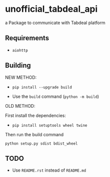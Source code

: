 # unofficial_tabdeal_api

a Package to communicate with Tabdeal platform

## Requirements

- `aiohttp`

## Building

NEW METHOD:

- `pip install --upgrade build`

- Use the `build` command (`python -m build`)

OLD METHOD:

First install the dependencies:

- `pip install setuptools wheel twine`

Then run the build command

`python setup.py sdist bdist_wheel`

## TODO

- Use `README.rst` instead of `README.md`
